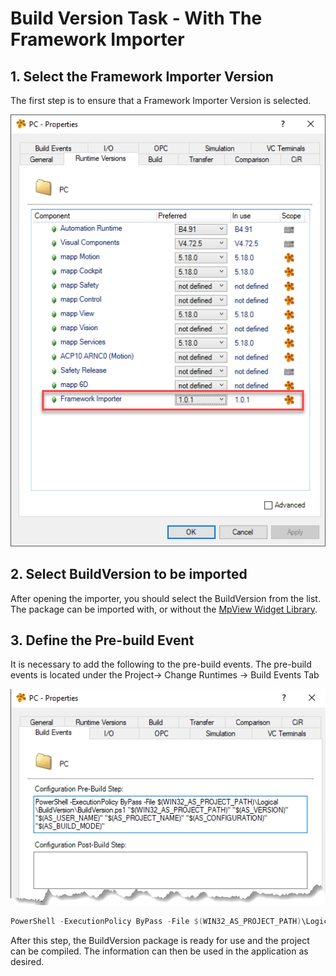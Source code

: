 # Build Version Task - With The Framework Importer

## 1. Select the Framework Importer Version

The first step is to ensure that a Framework Importer Version is selected.

![Framework Importer](images/Framework%20Importer%20Step%201.png)

## 2. Select BuildVersion to be imported
After opening the importer, you should select the BuildVersion from the list. The package can be imported with, or without the [MpView Widget Library](MpViewWidgetLibrary.md). 

## 3. Define the Pre-build Event
It is necessary to add the following to the pre-build events. The pre-build events is located under the Project-> Change Runtimes -> Build Events Tab

![Pre-Build Event](images/Framework%20Importer%20Step%203.png)

```powershell
PowerShell -ExecutionPolicy ByPass -File $(WIN32_AS_PROJECT_PATH)\Logical\BuildVersion\BuildVersion.ps1 "$(WIN32_AS_PROJECT_PATH)" "$(AS_VERSION)" "$(AS_USER_NAME)" "$(AS_PROJECT_NAME)" "$(AS_CONFIGURATION)" "$(AS_BUILD_MODE)"
```

After this step, the BuildVersion package is ready for use and the project can be compiled. The information can then be used in the application as desired.